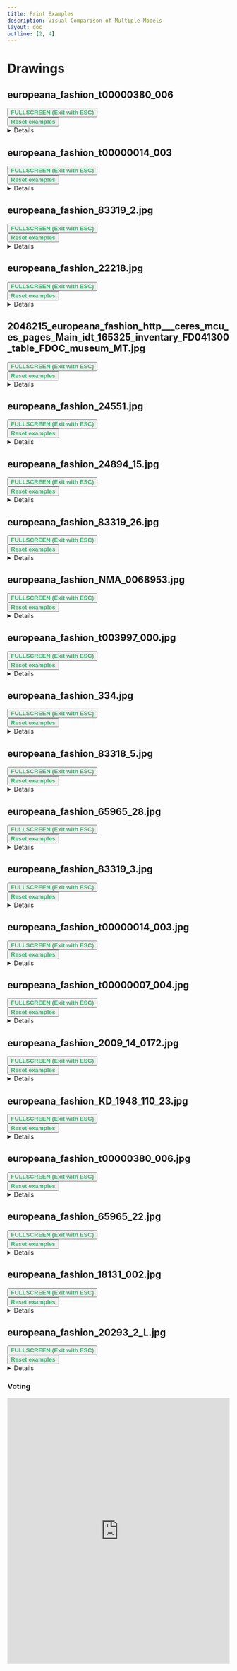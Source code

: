 ```yaml
---
title: Print Examples
description: Visual Comparison of Multiple Models
layout: doc
outline: [2, 4]
---
```


<script setup lang="ts">
import ImageSliderGithub from './components/imageslidergithub.vue' // the vue image slider example comparison component

//HTML5 Fullscreen API
const fullscreenEnabled = document.fullscreenEnabled; //check if fullscreen is possible
function enterFullscreen(elementName) {
  var element = document.getElementById(elementName);
  if(element.requestFullscreen) {
    element.requestFullscreen();
  } else if(element.msRequestFullscreen) {      // for IE11 (remove June 15, 2022)
    element.msRequestFullscreen();
  } else if(element.webkitRequestFullscreen) {  // iOS Safari
    element.webkitRequestFullscreen();
  }
}

// reset button, to keep it simple this will reset all examples. This is simply because when entering fullscreen mode, dragging/moving the image out of view, and pressing esc, the image will have 'vanished' (not in view anymore) so i thought id add a reset button
import { ref } from 'vue';
const componentKey = ref(0);

const forceRerender = () => {
  componentKey.value += 1;
};
</script>

# Drawings

## europeana_fashion_t00000380_006

<div id="examplea">
<ImageSliderGithub :key="componentKey" inputImageURL='https://raw.githubusercontent.com/ksismanis/upscale/main/sources/input/europeana_fashion_t00000380_006.jpg' relativePathOutputFolder='output/europeana_fashion_t00000380_006' />
</div>
<button v-if="fullscreenEnabled" @click="enterFullscreen('examplea')" style="color:mediumseagreen;"><strong>FULLSCREEN (Exit with ESC)</strong></button><br/>
<button v-if="fullscreenEnabled" @click="forceRerender()" style="color:mediumseagreen;"><strong>Reset examples</strong></button>  
<br/> 

<details>
  <summary>Details</summary>
  <p>

<!-- Input Image: 480x320 pixels -->

Input Image: [Image](https://github.com/ksismanis/upscale/blob/main/sources/input/europeana_fashion_t00000380_006.jpg)

Output Images: [Github Folder](https://github.com/ksismanis/upscale/tree/main/sources/output/europeana_fashion_t00000380_006)


</p>
</details>  
 
## europeana_fashion_t00000014_003

<div id="exampleb">
<ImageSliderGithub :key="componentKey" inputImageURL='https://raw.githubusercontent.com/ksismanis/upscale/main/sources/input/europeana_fashion_t00000014_003.jpg' relativePathOutputFolder='output/europeana_fashion_t00000014_003' />
</div>
<button v-if="fullscreenEnabled" @click="enterFullscreen('exampleb')" style="color:mediumseagreen;"><strong>FULLSCREEN (Exit with ESC)</strong></button><br/>
<button v-if="fullscreenEnabled" @click="forceRerender()" style="color:mediumseagreen;"><strong>Reset examples</strong></button>  
<br/> 

<details>
  <summary>Details</summary>
  <p>

<!-- Input Image: 480x320 pixels -->

Input Image: [Image](https://github.com/ksismanis/upscale/blob/main/sources/input/europeana_fashion_t00000014_003.jpg)

Output Images: [Github Folder](https://github.com/ksismanis/upscale/tree/main/sources/output/europeana_fashion_t00000014_003)
</p>
</details>  

## europeana_fashion_83319_2.jpg

<div id="example1">
<ImageSliderGithub :key="componentKey" inputImageURL='https://raw.githubusercontent.com/ksismanis/upscale/main/sources/input/europeana_fashion_83319_2.jpg' relativePathOutputFolder='output/europeana_fashion_83319_2' />
</div>
 <button v-if="fullscreenEnabled" @click="enterFullscreen('example1')" style="color:mediumseagreen;"><strong>FULLSCREEN (Exit with ESC)</strong></button><br/> 
<button v-if="fullscreenEnabled" @click="forceRerender()" style="color:mediumseagreen;"><strong>Reset examples</strong></button>
<br/>
<details>
<summary>Details</summary>
<p>

Input Image: [Image](https://github.com/ksismanis/upscale/blob/main/sources/input/europeana_fashion_83319_2.jpg)
Output Images: [Github Folder](https://github.com/ksismanis/upscale/tree/main/sources/output/europeana_fashion_83319_2)
</p>
</details>

## europeana_fashion_22218.jpg

<div id="example2">
<ImageSliderGithub :key="componentKey" inputImageURL='https://raw.githubusercontent.com/ksismanis/upscale/main/sources/input/europeana_fashion_22218.jpg' relativePathOutputFolder='output/europeana_fashion_22218' />
</div>
 <button v-if="fullscreenEnabled" @click="enterFullscreen('example2')" style="color:mediumseagreen;"><strong>FULLSCREEN (Exit with ESC)</strong></button><br/> 
<button v-if="fullscreenEnabled" @click="forceRerender()" style="color:mediumseagreen;"><strong>Reset examples</strong></button>
<br/>
<details>
<summary>Details</summary>
<p>

Input Image: [Image](https://github.com/ksismanis/upscale/blob/main/sources/input/europeana_fashion_22218.jpg)
Output Images: [Github Folder](https://github.com/ksismanis/upscale/tree/main/sources/output/europeana_fashion_22218)
</p>
</details>

## 2048215_europeana_fashion_http___ceres_mcu_es_pages_Main_idt_165325_inventary_FD041300_table_FDOC_museum_MT.jpg

<div id="example3">
<ImageSliderGithub :key="componentKey" inputImageURL='https://raw.githubusercontent.com/ksismanis/upscale/main/sources/input/2048215_europeana_fashion_http___ceres_mcu_es_pages_Main_idt_165325_inventary_FD041300_table_FDOC_museum_MT.jpg' relativePathOutputFolder='output/2048215_europeana_fashion_http___ceres_mcu_es_pages_Main_idt_165325_inventary_FD041300_table_FDOC_museum_MT' />
</div>
 <button v-if="fullscreenEnabled" @click="enterFullscreen('example3')" style="color:mediumseagreen;"><strong>FULLSCREEN (Exit with ESC)</strong></button><br/> 
<button v-if="fullscreenEnabled" @click="forceRerender()" style="color:mediumseagreen;"><strong>Reset examples</strong></button>
<br/>
<details>
<summary>Details</summary>
<p>

Input Image: [Image](https://github.com/ksismanis/upscale/blob/main/sources/input/2048215_europeana_fashion_http___ceres_mcu_es_pages_Main_idt_165325_inventary_FD041300_table_FDOC_museum_MT.jpg)
Output Images: [Github Folder](https://github.com/ksismanis/upscale/tree/main/sources/output/2048215_europeana_fashion_http___ceres_mcu_es_pages_Main_idt_165325_inventary_FD041300_table_FDOC_museum_MT)
</p>
</details>

## europeana_fashion_24551.jpg

<div id="example4">
<ImageSliderGithub :key="componentKey" inputImageURL='https://raw.githubusercontent.com/ksismanis/upscale/main/sources/input/europeana_fashion_24551.jpg' relativePathOutputFolder='output/europeana_fashion_24551' />
</div>
 <button v-if="fullscreenEnabled" @click="enterFullscreen('example4')" style="color:mediumseagreen;"><strong>FULLSCREEN (Exit with ESC)</strong></button><br/> 
<button v-if="fullscreenEnabled" @click="forceRerender()" style="color:mediumseagreen;"><strong>Reset examples</strong></button>
<br/>
<details>
<summary>Details</summary>
<p>

Input Image: [Image](https://github.com/ksismanis/upscale/blob/main/sources/input/europeana_fashion_24551.jpg)
Output Images: [Github Folder](https://github.com/ksismanis/upscale/tree/main/sources/output/europeana_fashion_24551)
</p>
</details>

## europeana_fashion_24894_15.jpg

<div id="example5">
<ImageSliderGithub :key="componentKey" inputImageURL='https://raw.githubusercontent.com/ksismanis/upscale/main/sources/input/europeana_fashion_24894_15.jpg' relativePathOutputFolder='output/europeana_fashion_24894_15' />
</div>
 <button v-if="fullscreenEnabled" @click="enterFullscreen('example5')" style="color:mediumseagreen;"><strong>FULLSCREEN (Exit with ESC)</strong></button><br/> 
<button v-if="fullscreenEnabled" @click="forceRerender()" style="color:mediumseagreen;"><strong>Reset examples</strong></button>
<br/>
<details>
<summary>Details</summary>
<p>

Input Image: [Image](https://github.com/ksismanis/upscale/blob/main/sources/input/europeana_fashion_24894_15.jpg)
Output Images: [Github Folder](https://github.com/ksismanis/upscale/tree/main/sources/output/europeana_fashion_24894_15)
</p>
</details>

## europeana_fashion_83319_26.jpg

<div id="example6">
<ImageSliderGithub :key="componentKey" inputImageURL='https://raw.githubusercontent.com/ksismanis/upscale/main/sources/input/europeana_fashion_83319_26.jpg' relativePathOutputFolder='output/europeana_fashion_83319_26' />
</div>
 <button v-if="fullscreenEnabled" @click="enterFullscreen('example6')" style="color:mediumseagreen;"><strong>FULLSCREEN (Exit with ESC)</strong></button><br/> 
<button v-if="fullscreenEnabled" @click="forceRerender()" style="color:mediumseagreen;"><strong>Reset examples</strong></button>
<br/>
<details>
<summary>Details</summary>
<p>

Input Image: [Image](https://github.com/ksismanis/upscale/blob/main/sources/input/europeana_fashion_83319_26.jpg)
Output Images: [Github Folder](https://github.com/ksismanis/upscale/tree/main/sources/output/europeana_fashion_83319_26)
</p>
</details>

## europeana_fashion_NMA_0068953.jpg

<div id="example7">
<ImageSliderGithub :key="componentKey" inputImageURL='https://raw.githubusercontent.com/ksismanis/upscale/main/sources/input/europeana_fashion_NMA_0068953.jpg' relativePathOutputFolder='output/europeana_fashion_NMA_0068953' />
</div>
 <button v-if="fullscreenEnabled" @click="enterFullscreen('example7')" style="color:mediumseagreen;"><strong>FULLSCREEN (Exit with ESC)</strong></button><br/> 
<button v-if="fullscreenEnabled" @click="forceRerender()" style="color:mediumseagreen;"><strong>Reset examples</strong></button>
<br/>
<details>
<summary>Details</summary>
<p>

Input Image: [Image](https://github.com/ksismanis/upscale/blob/main/sources/input/europeana_fashion_NMA_0068953.jpg)
Output Images: [Github Folder](https://github.com/ksismanis/upscale/tree/main/sources/output/europeana_fashion_NMA_0068953)
</p>
</details>

## europeana_fashion_t003997_000.jpg

<div id="example8">
<ImageSliderGithub :key="componentKey" inputImageURL='https://raw.githubusercontent.com/ksismanis/upscale/main/sources/input/europeana_fashion_t003997_000.jpg' relativePathOutputFolder='output/europeana_fashion_t003997_000' />
</div>
 <button v-if="fullscreenEnabled" @click="enterFullscreen('example8')" style="color:mediumseagreen;"><strong>FULLSCREEN (Exit with ESC)</strong></button><br/> 
<button v-if="fullscreenEnabled" @click="forceRerender()" style="color:mediumseagreen;"><strong>Reset examples</strong></button>
<br/>
<details>
<summary>Details</summary>
<p>

Input Image: [Image](https://github.com/ksismanis/upscale/blob/main/sources/input/europeana_fashion_t003997_000.jpg)
Output Images: [Github Folder](https://github.com/ksismanis/upscale/tree/main/sources/output/europeana_fashion_t003997_000)
</p>
</details>

## europeana_fashion_334.jpg

<div id="example9">
<ImageSliderGithub :key="componentKey" inputImageURL='https://raw.githubusercontent.com/ksismanis/upscale/main/sources/input/europeana_fashion_334.jpg' relativePathOutputFolder='output/europeana_fashion_334' />
</div>
 <button v-if="fullscreenEnabled" @click="enterFullscreen('example9')" style="color:mediumseagreen;"><strong>FULLSCREEN (Exit with ESC)</strong></button><br/> 
<button v-if="fullscreenEnabled" @click="forceRerender()" style="color:mediumseagreen;"><strong>Reset examples</strong></button>
<br/>
<details>
<summary>Details</summary>
<p>

Input Image: [Image](https://github.com/ksismanis/upscale/blob/main/sources/input/europeana_fashion_334.jpg)
Output Images: [Github Folder](https://github.com/ksismanis/upscale/tree/main/sources/output/europeana_fashion_334)
</p>
</details>

## europeana_fashion_83318_5.jpg

<div id="example10">
<ImageSliderGithub :key="componentKey" inputImageURL='https://raw.githubusercontent.com/ksismanis/upscale/main/sources/input/europeana_fashion_83318_5.jpg' relativePathOutputFolder='output/europeana_fashion_83318_5' />
</div>
 <button v-if="fullscreenEnabled" @click="enterFullscreen('example10')" style="color:mediumseagreen;"><strong>FULLSCREEN (Exit with ESC)</strong></button><br/> 
<button v-if="fullscreenEnabled" @click="forceRerender()" style="color:mediumseagreen;"><strong>Reset examples</strong></button>
<br/>
<details>
<summary>Details</summary>
<p>

Input Image: [Image](https://github.com/ksismanis/upscale/blob/main/sources/input/europeana_fashion_83318_5.jpg)
Output Images: [Github Folder](https://github.com/ksismanis/upscale/tree/main/sources/output/europeana_fashion_83318_5)
</p>
</details>

## europeana_fashion_65965_28.jpg

<div id="example11">
<ImageSliderGithub :key="componentKey" inputImageURL='https://raw.githubusercontent.com/ksismanis/upscale/main/sources/input/europeana_fashion_65965_28.jpg' relativePathOutputFolder='output/europeana_fashion_65965_28' />
</div>
 <button v-if="fullscreenEnabled" @click="enterFullscreen('example11')" style="color:mediumseagreen;"><strong>FULLSCREEN (Exit with ESC)</strong></button><br/> 
<button v-if="fullscreenEnabled" @click="forceRerender()" style="color:mediumseagreen;"><strong>Reset examples</strong></button>
<br/>
<details>
<summary>Details</summary>
<p>

Input Image: [Image](https://github.com/ksismanis/upscale/blob/main/sources/input/europeana_fashion_65965_28.jpg)
Output Images: [Github Folder](https://github.com/ksismanis/upscale/tree/main/sources/output/europeana_fashion_65965_28)
</p>
</details>

## europeana_fashion_83319_3.jpg

<div id="example12">
<ImageSliderGithub :key="componentKey" inputImageURL='https://raw.githubusercontent.com/ksismanis/upscale/main/sources/input/europeana_fashion_83319_3.jpg' relativePathOutputFolder='output/europeana_fashion_83319_3' />
</div>
 <button v-if="fullscreenEnabled" @click="enterFullscreen('example12')" style="color:mediumseagreen;"><strong>FULLSCREEN (Exit with ESC)</strong></button><br/> 
<button v-if="fullscreenEnabled" @click="forceRerender()" style="color:mediumseagreen;"><strong>Reset examples</strong></button>
<br/>
<details>
<summary>Details</summary>
<p>

Input Image: [Image](https://github.com/ksismanis/upscale/blob/main/sources/input/europeana_fashion_83319_3.jpg)
Output Images: [Github Folder](https://github.com/ksismanis/upscale/tree/main/sources/output/europeana_fashion_83319_3)
</p>
</details>

## europeana_fashion_t00000014_003.jpg

<div id="example13">
<ImageSliderGithub :key="componentKey" inputImageURL='https://raw.githubusercontent.com/ksismanis/upscale/main/sources/input/europeana_fashion_t00000014_003.jpg' relativePathOutputFolder='output/europeana_fashion_t00000014_003' />
</div>
 <button v-if="fullscreenEnabled" @click="enterFullscreen('example13')" style="color:mediumseagreen;"><strong>FULLSCREEN (Exit with ESC)</strong></button><br/> 
<button v-if="fullscreenEnabled" @click="forceRerender()" style="color:mediumseagreen;"><strong>Reset examples</strong></button>
<br/>
<details>
<summary>Details</summary>
<p>

Input Image: [Image](https://github.com/ksismanis/upscale/blob/main/sources/input/europeana_fashion_t00000014_003.jpg)
Output Images: [Github Folder](https://github.com/ksismanis/upscale/tree/main/sources/output/europeana_fashion_t00000014_003)
</p>
</details>

## europeana_fashion_t00000007_004.jpg

<div id="example14">
<ImageSliderGithub :key="componentKey" inputImageURL='https://raw.githubusercontent.com/ksismanis/upscale/main/sources/input/europeana_fashion_t00000007_004.jpg' relativePathOutputFolder='output/europeana_fashion_t00000007_004' />
</div>
 <button v-if="fullscreenEnabled" @click="enterFullscreen('example14')" style="color:mediumseagreen;"><strong>FULLSCREEN (Exit with ESC)</strong></button><br/> 
<button v-if="fullscreenEnabled" @click="forceRerender()" style="color:mediumseagreen;"><strong>Reset examples</strong></button>
<br/>
<details>
<summary>Details</summary>
<p>

Input Image: [Image](https://github.com/ksismanis/upscale/blob/main/sources/input/europeana_fashion_t00000007_004.jpg)
Output Images: [Github Folder](https://github.com/ksismanis/upscale/tree/main/sources/output/europeana_fashion_t00000007_004)
</p>
</details>

## europeana_fashion_2009_14_0172.jpg

<div id="example15">
<ImageSliderGithub :key="componentKey" inputImageURL='https://raw.githubusercontent.com/ksismanis/upscale/main/sources/input/europeana_fashion_2009_14_0172.jpg' relativePathOutputFolder='output/europeana_fashion_2009_14_0172' />
</div>
 <button v-if="fullscreenEnabled" @click="enterFullscreen('example15')" style="color:mediumseagreen;"><strong>FULLSCREEN (Exit with ESC)</strong></button><br/> 
<button v-if="fullscreenEnabled" @click="forceRerender()" style="color:mediumseagreen;"><strong>Reset examples</strong></button>
<br/>
<details>
<summary>Details</summary>
<p>

Input Image: [Image](https://github.com/ksismanis/upscale/blob/main/sources/input/europeana_fashion_2009_14_0172.jpg)
Output Images: [Github Folder](https://github.com/ksismanis/upscale/tree/main/sources/output/europeana_fashion_2009_14_0172)
</p>
</details>

## europeana_fashion_KD_1948_110_23.jpg

<div id="example16">
<ImageSliderGithub :key="componentKey" inputImageURL='https://raw.githubusercontent.com/ksismanis/upscale/main/sources/input/europeana_fashion_KD_1948_110_23.jpg' relativePathOutputFolder='output/europeana_fashion_KD_1948_110_23' />
</div>
 <button v-if="fullscreenEnabled" @click="enterFullscreen('example16')" style="color:mediumseagreen;"><strong>FULLSCREEN (Exit with ESC)</strong></button><br/> 
<button v-if="fullscreenEnabled" @click="forceRerender()" style="color:mediumseagreen;"><strong>Reset examples</strong></button>
<br/>
<details>
<summary>Details</summary>
<p>

Input Image: [Image](https://github.com/ksismanis/upscale/blob/main/sources/input/europeana_fashion_KD_1948_110_23.jpg)
Output Images: [Github Folder](https://github.com/ksismanis/upscale/tree/main/sources/output/europeana_fashion_KD_1948_110_23)
</p>
</details>

## europeana_fashion_t00000380_006.jpg

<div id="example17">
<ImageSliderGithub :key="componentKey" inputImageURL='https://raw.githubusercontent.com/ksismanis/upscale/main/sources/input/europeana_fashion_t00000380_006.jpg' relativePathOutputFolder='output/europeana_fashion_t00000380_006' />
</div>
 <button v-if="fullscreenEnabled" @click="enterFullscreen('example17')" style="color:mediumseagreen;"><strong>FULLSCREEN (Exit with ESC)</strong></button><br/> 
<button v-if="fullscreenEnabled" @click="forceRerender()" style="color:mediumseagreen;"><strong>Reset examples</strong></button>
<br/>
<details>
<summary>Details</summary>
<p>

Input Image: [Image](https://github.com/ksismanis/upscale/blob/main/sources/input/europeana_fashion_t00000380_006.jpg)
Output Images: [Github Folder](https://github.com/ksismanis/upscale/tree/main/sources/output/europeana_fashion_t00000380_006)
</p>
</details>

## europeana_fashion_65965_22.jpg

<div id="example18">
<ImageSliderGithub :key="componentKey" inputImageURL='https://raw.githubusercontent.com/ksismanis/upscale/main/sources/input/europeana_fashion_65965_22.jpg' relativePathOutputFolder='output/europeana_fashion_65965_22' />
</div>
 <button v-if="fullscreenEnabled" @click="enterFullscreen('example18')" style="color:mediumseagreen;"><strong>FULLSCREEN (Exit with ESC)</strong></button><br/> 
<button v-if="fullscreenEnabled" @click="forceRerender()" style="color:mediumseagreen;"><strong>Reset examples</strong></button>
<br/>
<details>
<summary>Details</summary>
<p>

Input Image: [Image](https://github.com/ksismanis/upscale/blob/main/sources/input/europeana_fashion_65965_22.jpg)
Output Images: [Github Folder](https://github.com/ksismanis/upscale/tree/main/sources/output/europeana_fashion_65965_22)
</p>
</details>

## europeana_fashion_18131_002.jpg

<div id="example19">
<ImageSliderGithub :key="componentKey" inputImageURL='https://raw.githubusercontent.com/ksismanis/upscale/main/sources/input/europeana_fashion_18131_002.jpg' relativePathOutputFolder='output/europeana_fashion_18131_002' />
</div>
 <button v-if="fullscreenEnabled" @click="enterFullscreen('example19')" style="color:mediumseagreen;"><strong>FULLSCREEN (Exit with ESC)</strong></button><br/> 
<button v-if="fullscreenEnabled" @click="forceRerender()" style="color:mediumseagreen;"><strong>Reset examples</strong></button>
<br/>
<details>
<summary>Details</summary>
<p>

Input Image: [Image](https://github.com/ksismanis/upscale/blob/main/sources/input/europeana_fashion_18131_002.jpg)
Output Images: [Github Folder](https://github.com/ksismanis/upscale/tree/main/sources/output/europeana_fashion_18131_002)
</p>
</details>

## europeana_fashion_20293_2_L.jpg

<div id="example20">
<ImageSliderGithub :key="componentKey" inputImageURL='https://raw.githubusercontent.com/ksismanis/upscale/main/sources/input/europeana_fashion_20293_2_L.jpg' relativePathOutputFolder='output/europeana_fashion_20293_2_L' />
</div>
 <button v-if="fullscreenEnabled" @click="enterFullscreen('example20')" style="color:mediumseagreen;"><strong>FULLSCREEN (Exit with ESC)</strong></button><br/> 
<button v-if="fullscreenEnabled" @click="forceRerender()" style="color:mediumseagreen;"><strong>Reset examples</strong></button>
<br/>
<details>
<summary>Details</summary>
<p>

Input Image: [Image](https://github.com/ksismanis/upscale/blob/main/sources/input/europeana_fashion_20293_2_L.jpg)
Output Images: [Github Folder](https://github.com/ksismanis/upscale/tree/main/sources/output/europeana_fashion_20293_2_L)
</p>
</details>



### Voting

<div class="strawpoll-embed" id="strawpoll_GPgV6RX44ga" style="height: 600px; width: 100%; margin: 0 auto; display: flex; flex-direction: column;">
<iframe title="StrawPoll Embed" id="strawpoll_iframe_QrgeVNGxOZp" src="https://strawpoll.com/embed/polls/GPgV6RX44ga" style="position: static; visibility: visible; display: block; width: 100%; flex-grow: 1;" frameborder="0" allowfullscreen allowtransparency>Loading...</iframe>
<!-- <script async src="https://cdn.strawpoll.com/dist/widgets.js" charset="utf-8"></script> -->
</div>
<br/>
